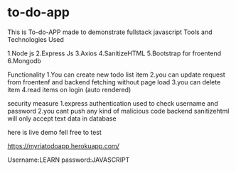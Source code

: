 # to-do-app

This is To-do-APP made to demonstrate fullstack javascript 
Tools and Technologies Used

1.Node js
2.Express Js
3.Axios
4.SanitizeHTML
5.Bootstrap for froentend
6.Mongodb

Functionality 
1.You  can create new todo list item
2.you can update request from froentenf and backend fetching without page load
3.you can delete item 
4.read items on login (auto rendered)

security measure
1.express authentication used to check username and password 
2.you cant push any kind of malicious code backend sanitizehtml will only accept text data in database


here is live demo fell free to test

https://myriatodoapp.herokuapp.com/

Username:LEARN
password:JAVASCRIPT


